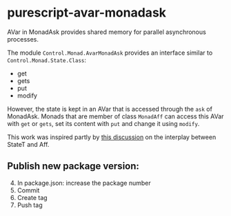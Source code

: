 # purescript-avar-monadask

AVar in MonadAsk provides shared memory for parallel asynchronous processes.

The module `Control.Monad.AvarMonadAsk` provides an interface similar to `Control.Monad.State.Class`:

*  get
*  gets
*  put
*  modify

However, the state is kept in an AVar that is accessed through the `ask` of MonadAsk. Monads that are member of class `MonadAff` can access this AVar with `get` or `gets`, set its content with `put` and change it using `modify`.

This work was inspired partly by [this discussion](https://github.com/slamdata/purescript-halogen/issues/386) on the interplay between StateT and Aff.

## Publish new package version:
4. In package.json: increase the package number
5. Commit
6. Create tag
7. Push tag
